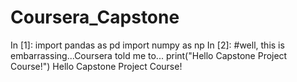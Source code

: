 # Coursera_Capstone
In [1]:
import pandas as pd
import numpy as np
In [2]:
#well, this is embarrassing...Coursera told me to...
print("Hello Capstone Project Course!")
Hello Capstone Project Course!
